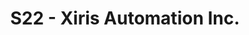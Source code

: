 ---
title: "S22 - Xiris Automation Inc."
last_modified_at: 2022-09-29
categories: [Blog]
tags: [summer, school, co-op]
---